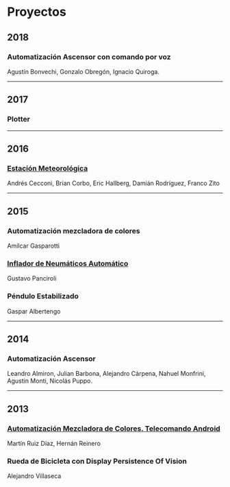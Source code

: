 # Proyectos 

## 2018
### Automatización Ascensor con comando por voz
  Agustín Bonvechi, Gonzalo Obregón, Ignacio Quiroga.

  
--- 
## 2017  
### Plotter
  
---  

## 2016 
### [Estación Meteorológica](/web/#!/materias/proyectos/2016/estacion)
  Andrés Cecconi, Brian Corbo, Eric Hallberg, Damián Rodríguez, Franco Zito  
  
--- 

## 2015 
### Automatización mezcladora de colores  
  Amilcar Gasparotti  

### [Inflador de Neumáticos Automático](/web/#!/materias/proyectos/2015/inflador)
  Gustavo Panciroli
  
### Péndulo Estabilizado  
  Gaspar Albertengo  
  
---  

## 2014 
### Automatización Ascensor  
Leandro Almiron, Julian Barbona, Alejandro Cárpena, Nahuel Monfrini, Agustin Monti, Nicolás Puppo.

---  

## 2013 
### [Automatización Mezcladora de Colores. Telecomando Android](/web/#!/materias/proyectos/2013/mezclador_pinturas)
  Martín Ruiz Díaz, Hernán Reinero
  
### Rueda de Bicicleta con Display Persistence Of Vision  
  Alejandro Villaseca 
